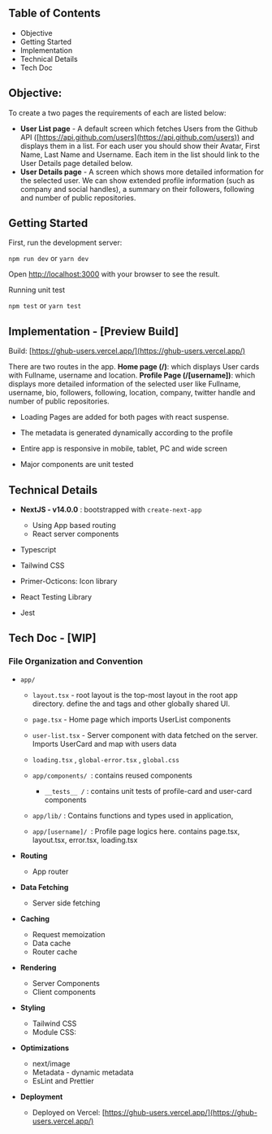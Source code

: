 ## Table of Contents

- Objective
- Getting Started
- Implementation
- Technical Details
- Tech Doc

## Objective:

To create a two pages the requirements of each are listed below:

- **User List page** - A default screen which fetches Users from the Github API ([https://api.github.com/users](https://api.github.com/users)) and displays them in a list. For each user you should show their Avatar, First Name, Last Name and Username. Each item in the list should link to the User Details page detailed below.
- **User Details page** - A screen which shows more detailed information for the selected user. We can show extended profile information (such as company and social handles), a summary on their followers, following and number of public repositories.

## Getting Started

First, run the development server:

`npm run dev` or `yarn dev`

Open [http://localhost:3000](http://localhost:3000/) with your browser to see the result.

Running unit test

`npm test` or `yarn test`

## Implementation - [Preview Build]

Build: [https://ghub-users.vercel.app/](https://ghub-users.vercel.app/)

There are two routes in the app.
**Home page (/)**: which displays User cards with Fullname, username and location.
**Profile Page (/[username])**: which displays more detailed information of the selected user like Fullname, username, bio, followers, following, location, company, twitter handle and number of public repositories.

- Loading Pages are added for both pages with react suspense.
- The metadata is generated dynamically according to the profile

- Entire app is responsive in mobile, tablet, PC and wide screen

- Major components are unit tested

## Technical Details

- **NextJS - v14.0.0** : bootstrapped with `create-next-app`

  - Using App based routing
  - React server components

- Typescript
- Tailwind CSS
- Primer-Octicons: Icon library
- React Testing Library
- Jest

## Tech Doc - [WIP]

### File Organization and Convention

- `app/`

  - `layout.tsx` - root layout is the top-most layout in the root app directory. define the <html> and <body> tags and other globally shared UI.
  - `page.tsx` - Home page which imports UserList components
  - `user-list.tsx` - Server component with data fetched on the server. Imports UserCard and map with users data
  - `loading.tsx` , `global-error.tsx` , `global.css`
  - `app/components/ `: contains reused components

    - `__tests__ /` : contains unit tests of profile-card and user-card components

  - `app/lib/` : Contains functions and types used in application,
  - `app/[username]/ `: Profile page logics here. contains page.tsx, layout.tsx, error.tsx, loading.tsx

- **Routing**

  - App router

- **Data Fetching**

  - Server side fetching

- **Caching**

  - Request memoization
  - Data cache
  - Router cache

- **Rendering**

  - Server Components
  - Client components

- **Styling**

  - Tailwind CSS
  - Module CSS:

- **Optimizations**

  - next/image
  - Metadata - dynamic metadata
  - EsLint and Prettier

- **Deployment**

  - Deployed on Vercel: [https://ghub-users.vercel.app/](https://ghub-users.vercel.app/)
